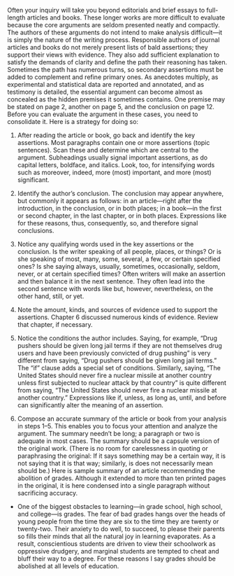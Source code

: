 Often your inquiry will take you beyond editorials and brief essays to full-length articles and books. These longer works are  more difficult to evaluate because the core arguments are seldom presented neatly and compactly. The authors of these  arguments do not intend to make analysis difficult—it is simply the nature of the writing process. Responsible authors of journal  articles and books do not merely present lists of bald assertions; they support their views with evidence. They also add  sufficient explanation to satisfy the demands of clarity and define the path their reasoning has taken. Sometimes the path has  numerous turns, so secondary assertions must be added to complement and refine primary ones. As anecdotes multiply, as experimental and statistical data are reported and annotated, and as testimony is detailed, the essential argument can become  almost as concealed as the hidden premises it sometimes contains. One premise may be stated on page 2, another on page  5, and the conclusion on page 12. Before you can evaluate the argument in these cases, you need to consolidate it. Here is a  strategy for doing so:



1. After reading the article or book, go back and identify the key assertions. Most paragraphs contain one or more assertions  \(topic sentences\). Scan these and determine which are central to the argument. Subheadings usually signal important  assertions, as do capital letters, boldface, and italics. Look, too, for intensifying words such as moreover, indeed, more \(most\) important, and more \(most\) significant.

2. Identify the author’s conclusion. The conclusion may appear anywhere, but commonly it appears as follows: in an article—right  after the introduction, in the conclusion, or in both places; in a book—in the first or second chapter, in the last chapter, or in  both places. Expressions like for these reasons, thus, consequently, so, and therefore signal conclusions.

3. Notice any qualifying words used in the key assertions or the conclusion. Is the writer speaking of all people, places, or things?  Or is she speaking of most, many, some, several, a few, or certain specified ones? Is she saying always, usually, sometimes,  occasionally, seldom, never, or at certain specified times? Often writers will make an assertion and then balance it in the next  sentence. They often lead into the second sentence with words like but, however, nevertheless, on the other hand, still, or yet.

4. Note the amount, kinds, and sources of evidence used to support the assertions. Chapter 6 discussed numerous kinds of  evidence. Review that chapter, if necessary.

5. Notice the conditions the author includes. Saying, for example, “Drug pushers should be given long jail terms if they are not  themselves drug users and have been previously convicted of drug pushing” is very different from saying, “Drug pushers  should be given long jail terms.” The “if” clause adds a special set of conditions. Similarly, saying, “The United States should  never fire a nuclear missile at another country unless first subjected to nuclear attack by that country” is quite different from  saying, “The United States should never fire a nuclear missile at another country.” Expressions like if, unless, as long as, until,  and before can significantly alter the meaning of an assertion.

6. Compose an accurate summary of the article or book from your analysis in steps 1–5. This enables you to focus your attention  and analyze the argument. The summary needn’t be long; a paragraph or two is adequate in most cases. The summary should  be a capsule version of the original work. \(There is no room for carelessness in quoting or paraphrasing the original: If it says  something may be a certain way, it is not saying that it is that way; similarly, is does not necessarily mean should be.\) Here is sample summary of an article recommending the abolition of grades. Although it extended to more than ten printed pages in  the original, it is here condensed into a single paragraph without sacrificing accuracy. 

  * One of the biggest obstacles to learning—in grade school, high school, and college—is grades. The fear of bad grades hangs  over the heads of young people from the time they are six to the time they are twenty or twenty-two. Their anxiety to do well, to  succeed, to please their parents so fills their minds that all the natural joy in learning evaporates. As a result, conscientious  students are driven to view their schoolwork as oppressive drudgery, and marginal students are tempted to cheat and bluff  their way to a degree. For these reasons I say grades should be abolished at all levels of education. 



